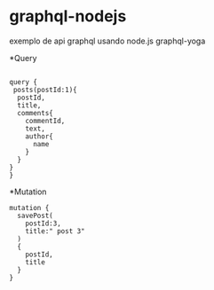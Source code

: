 # graphql-nodejs
exemplo de  api  graphql usando node.js   graphql-yoga

*Query
```

query {
 posts(postId:1){
  postId,
  title,
  comments{
    commentId,
    text,
    author{
      name
    }
  }
}
}

```

*Mutation
```
mutation {
  savePost(
    postId:3,
    title:" post 3"
  )
  {
    postId,
    title  
  }
}
```
